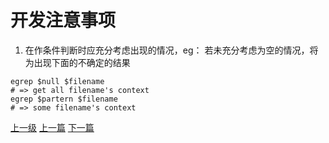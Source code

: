 # 开发注意事项
1. 在作条件判断时应充分考虑出现的情况，eg：
若未充分考虑为空的情况，将为出现下面的不确定的结果
```shell
egrep $null $filename  
# => get all filename's context
egrep $partern $filename
# => some filename's context
```








[上一级](base.md)
[上一篇](conv_string_to_char_pointer.md)
[下一篇](do_while_false.md)
